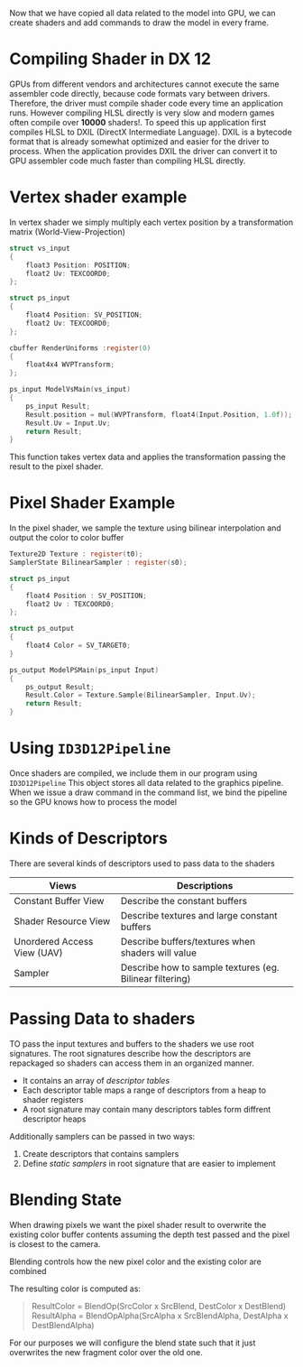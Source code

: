 Now that we have copied all data related to the model into GPU, we can create shaders and add commands to draw the model in every frame.

# Compiling Shader in DX 12

GPUs from different vendors and architectures cannot execute the same assembler code directly, because code formats vary between drivers. Therefore, the driver must compile shader code every time an application runs. However compiling HLSL directly is very slow and modern games often compile over __10000__ shaders!. To speed this up application first compiles HLSL to DXIL (DirectX Intermediate Language). DXIL is a bytecode format that is already somewhat optimized and easier for the driver to process. When the application provides DXIL the driver can convert it to GPU assembler code much faster than compiling HLSL directly. 

# Vertex shader example
In vertex shader we simply multiply each vertex position by a transformation matrix (World-View-Projection)

```c
struct vs_input
{
	float3 Position: POSITION;
	float2 Uv: TEXCOORD0;
};

struct ps_input
{
	float4 Position: SV_POSITION;
	float2 Uv: TEXCOORD0;
};

cbuffer RenderUniforms :register(0)
{
	float4x4 WVPTransform;
};

ps_input ModelVsMain(vs_input)
{
	ps_input Result;
	Result.position = mul(WVPTransform, float4(Input.Position, 1.0f));
	Result.Uv = Input.Uv;
	return Result;
}
```

This function takes vertex data and applies the transformation passing the result to the pixel shader.

# Pixel Shader Example

In the pixel shader, we sample the texture using bilinear interpolation and output the color to color buffer 

```c
Texture2D Texture : register(t0);
SamplerState BilinearSampler : register(s0);

struct ps_input
{
	float4 Position : SV_POSITION;
	float2 Uv : TEXCOORD0;
};

struct ps_output 
{
	float4 Color = SV_TARGET0;
}

ps_output ModelPSMain(ps_input Input)
{
	ps_output Result;
	Result.Color = Texture.Sample(BilinearSampler, Input.Uv);
	return Result;
}
```

# Using `ID3D12Pipeline`

Once shaders are compiled, we include them in our program using `ID3D12Pipeline` This object stores all data related to the graphics pipeline. When we issue a draw command in the command list, we bind the pipeline so the GPU knows how to process the model

# Kinds of Descriptors
There are several kinds of descriptors used to pass data to the shaders

| Views                       | Descriptions                                             |
| --------------------------- | -------------------------------------------------------- |
| Constant Buffer View        | Describe the constant buffers<br>                        |
| Shader Resource View        | Describe textures and large constant buffers             |
| Unordered Access View (UAV) | Describe buffers/textures when shaders will value        |
| Sampler                     | Describe how to sample textures (eg. Bilinear filtering) |

# Passing Data to shaders

TO pass the input textures and buffers to the shaders we use root signatures. The root signatures describe how the descriptors are repackaged so shaders can access them in an organized manner. 

- It contains an array of *descriptor tables*
- Each descriptor table maps a range of descriptors from a heap to shader registers
- A root signature may contain many descriptors tables form diffrent descriptor heaps

Additionally samplers can be passed in two ways:
1. Create descriptors that contains samplers
2. Define *static samplers* in root signature that are easier to implement 

# Blending State
When drawing pixels we want the pixel shader result to overwrite the existing color buffer contents assuming the depth test passed and the pixel is closest to the camera.

Blending controls how the new pixel color and the existing color are combined

The resulting color is computed as:
>  ResultColor = BlendOp(SrcColor x SrcBlend, DestColor x DestBlend)
>  ResultAlpha = BlendOpAlpha(SrcAlpha x SrcBlendAlpha, DestAlpha x DestBlendAlpha)

For our purposes we will configure the blend state such that it just overwrites the new fragment color over the old one.  

